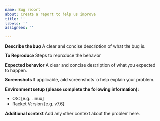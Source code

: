 ```yaml
---
name: Bug report
about: Create a report to help us improve
title: ''
labels: ''
assignees: ''

---
```


**Describe the bug**
A clear and concise description of what the bug is.

**To Reproduce**
Steps to reproduce the behavior

**Expected behavior**
A clear and concise description of what you expected to happen.

**Screenshots**
If applicable, add screenshots to help explain your problem.

**Environment setup (please complete the following information):**
 - OS: [e.g. Linux]
 - Racket Version [e.g. v7.6]

**Additional context**
Add any other context about the problem here.
